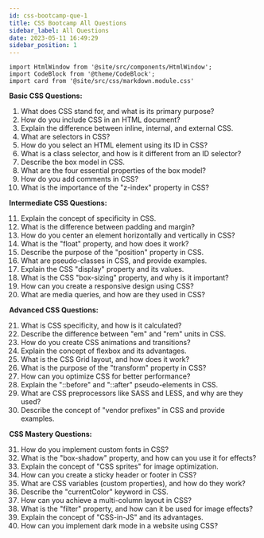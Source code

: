 ```yaml
---
id: css-bootcamp-que-1
title: CSS Bootcamp All Questions
sidebar_label: All Questions
date: 2023-05-11 16:49:29
sidebar_position: 1
---
```


```mdx-code-block
import HtmlWindow from '@site/src/components/HtmlWindow';
import CodeBlock from '@theme/CodeBlock';
import card from '@site/src/css/markdown.module.css'
```

**Basic CSS Questions:**

1. What does CSS stand for, and what is its primary purpose?
2. How do you include CSS in an HTML document?
3. Explain the difference between inline, internal, and external CSS.
4. What are selectors in CSS?
5. How do you select an HTML element using its ID in CSS?
6. What is a class selector, and how is it different from an ID selector?
7. Describe the box model in CSS.
8. What are the four essential properties of the box model?
9. How do you add comments in CSS?
10. What is the importance of the "z-index" property in CSS?

**Intermediate CSS Questions:**

11. Explain the concept of specificity in CSS.
12. What is the difference between padding and margin?
13. How do you center an element horizontally and vertically in CSS?
14. What is the "float" property, and how does it work?
15. Describe the purpose of the "position" property in CSS.
16. What are pseudo-classes in CSS, and provide examples.
17. Explain the CSS "display" property and its values.
18. What is the CSS "box-sizing" property, and why is it important?
19. How can you create a responsive design using CSS?
20. What are media queries, and how are they used in CSS?

**Advanced CSS Questions:**

21. What is CSS specificity, and how is it calculated?
22. Describe the difference between "em" and "rem" units in CSS.
23. How do you create CSS animations and transitions?
24. Explain the concept of flexbox and its advantages.
25. What is the CSS Grid layout, and how does it work?
26. What is the purpose of the "transform" property in CSS?
27. How can you optimize CSS for better performance?
28. Explain the "::before" and "::after" pseudo-elements in CSS.
29. What are CSS preprocessors like SASS and LESS, and why are they used?
30. Describe the concept of "vendor prefixes" in CSS and provide examples.

**CSS Mastery Questions:**

31. How do you implement custom fonts in CSS?
32. What is the "box-shadow" property, and how can you use it for effects?
33. Explain the concept of "CSS sprites" for image optimization.
34. How can you create a sticky header or footer in CSS?
35. What are CSS variables (custom properties), and how do they work?
36. Describe the "currentColor" keyword in CSS.
37. How can you achieve a multi-column layout in CSS?
38. What is the "filter" property, and how can it be used for image effects?
39. Explain the concept of "CSS-in-JS" and its advantages.
40. How can you implement dark mode in a website using CSS?
